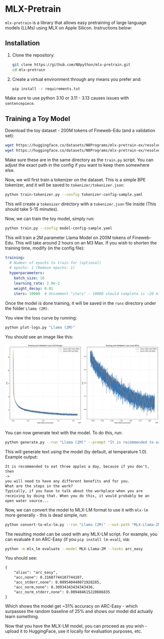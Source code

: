 # MLX-Pretrain

`mlx-pretrain` is a library that allows easy pretraining of large language models (LLMs) using MLX on Apple Silicon. Instructions below:

## Installation

1. Clone the repository:
   ```bash
   git clone https://github.com/N8python/mlx-pretrain.git
   cd mlx-pretrain
   ```
2. Create a virtual environment through any means you prefer and:
    ```bash
    pip install -r requirements.txt
    ```


Make sure to use python 3.10 or 3.11 - 3.13 causes issues with `sentencepiece`.

## Training a Toy Model

Download the toy dataset - 200M tokens of Fineweb-Edu (and a validation set):

```bash
wget https://huggingface.co/datasets/N8Programs/mlx-pretrain-ex/resolve/main/train.jsonl
wget https://huggingface.co/datasets/N8Programs/mlx-pretrain-ex/resolve/main/val.jsonl
```

Make sure these are in the same directory as the `train.py` script. You can adjust the exact path in the config if you want to keep them somewhere else.

Now, we will first train a tokenizer on the dataset. This is a simple BPE tokenizer, and it will be saved to `tokenizer/tokenizer.json`:

```bash
python train-tokenizer.py --config tokenizer-config-sample.yaml
```

This will create a `tokenizer` directory with a `tokenizer.json` file inside (This should take 5-15 minutes).

Now, we can train the toy model, simply run:

```bash
python train.py --config model-config-sample.yaml
```

This will train a 2M parameter Llama Model on 200M tokens of Fineweb-Edu. This will take around 2 hours on an M3 Max. If you wish to shorten the training time, modify (in the config file):

```yaml
training:
  # Number of epochs to train for (optional)
  # epochs: 1 (Remove epochs: 1)
  hyperparameters:
    batch_size: 16
    learning_rate: 2.0e-2
    weight_decay: 0.01
    iters: 10000  # Uncomment "iters" - 10000 should complete is ~20 minutes
```

Once the model is done training, it will be saved in the `runs` directory under the folder `Llama (2M)`. 

You view the loss curve by running:

```bash
python plot-logs.py "Llama (2M)"
```

You should see an image like this:

![Loss Curve](README-assets/example-loss-llama-2m.png)

You can now generate text with the model. To do this, run:

```bash
python generate.py --run "Llama (2M)" --prompt "It is recommended to eat three apples a day, because if you don't, then "
```

This will generate text using the model (by default, at temperature 1.0). Example output:

```
It is recommended to eat three apples a day, because if you don't, then 
->
you will need to have any different benefits and for you.
What are the steps in the work?
Typically, if you have to talk about the workplace when you are receiving by doing that. When you do this, it would probably be an open water source...
```

Now, we can convert the model to MLX-LM format to use it with `mlx-lm` more generally - this is dead simple, run:

```bash
python convert-to-mlx-lm.py --run "Llama (2M)" --out-path "MLX-Llama-2M"
```

The resulting model can be used with any MLX-LM script. For example, you can evaluate it on ARC-Easy (if you `pip install lm-eval`), via:

```bash
python -m mlx_lm evaluate --model MLX-Llama-2M --tasks arc_easy
```

You should see:

```
{
    "alias": "arc_easy",
    "acc,none": 0.31607744107744107,
    "acc_stderr,none": 0.009540440071928285,
    "acc_norm,none": 0.30934343434343436,
    "acc_norm_stderr,none": 0.009484615220606835
}
```

Which shows the model get ~31% accuracy on ARC-Easy - which surpasses the random baseline of 25% and shows our model did actually learn something.

Now that you have the MLX-LM model, you can proceed as you wish - upload it to HuggingFace, use it locally for evaluation purposes, etc.